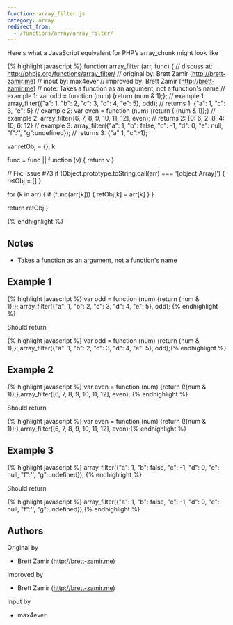 ```yaml
---
function: array_filter.js
category: array
redirect_from:
  - /functions/array/array_filter/
---
```


<!-- WARNING! This file is auto generated by `npm run web:inject`, do not edit by hand -->

Here's what a JavaScript equivalent for PHP’s array_chunk might look like

{% highlight javascript %}
function array_filter (arr, func) {
  //  discuss at: http://phpjs.org/functions/array_filter/
  // original by: Brett Zamir (http://brett-zamir.me)
  //    input by: max4ever
  // improved by: Brett Zamir (http://brett-zamir.me)
  //        note: Takes a function as an argument, not a function's name
  //   example 1: var odd = function (num) {return (num & 1);};
  //   example 1: array_filter({"a": 1, "b": 2, "c": 3, "d": 4, "e": 5}, odd);
  //   returns 1: {"a": 1, "c": 3, "e": 5}
  //   example 2: var even = function (num) {return (!(num & 1));}
  //   example 2: array_filter([6, 7, 8, 9, 10, 11, 12], even);
  //   returns 2: {0: 6, 2: 8, 4: 10, 6: 12}
  //   example 3: array_filter({"a": 1, "b": false, "c": -1, "d": 0, "e": null, "f":'', "g":undefined});
  //   returns 3: {"a":1, "c":-1};

  var retObj = {},
    k

  func = func || function (v) {
    return v
  }

  // Fix: Issue #73
  if (Object.prototype.toString.call(arr) === '[object Array]') {
    retObj = []
  }

  for (k in arr) {
    if (func(arr[k])) {
      retObj[k] = arr[k]
    }
  }

  return retObj
}

{% endhighlight %}

## Notes
- Takes a function as an argument, not a function's name

## Example 1

{% highlight javascript %}
var odd = function (num) {return (num & 1);};,array_filter({"a": 1, "b": 2, "c": 3, "d": 4, "e": 5}, odd);
{% endhighlight %}

Should return

{% highlight javascript %}
var odd = function (num) {return (num & 1);};,array_filter({"a": 1, "b": 2, "c": 3, "d": 4, "e": 5}, odd);{% endhighlight %}

## Example 2

{% highlight javascript %}
var even = function (num) {return (!(num & 1));},array_filter([6, 7, 8, 9, 10, 11, 12], even);
{% endhighlight %}

Should return

{% highlight javascript %}
var even = function (num) {return (!(num & 1));},array_filter([6, 7, 8, 9, 10, 11, 12], even);{% endhighlight %}

## Example 3

{% highlight javascript %}
array_filter({"a": 1, "b": false, "c": -1, "d": 0, "e": null, "f":'', "g":undefined});
{% endhighlight %}

Should return

{% highlight javascript %}
array_filter({"a": 1, "b": false, "c": -1, "d": 0, "e": null, "f":'', "g":undefined});{% endhighlight %}


## Authors


Original by

- Brett Zamir (http://brett-zamir.me)


Improved by

- Brett Zamir (http://brett-zamir.me)


Input by

- max4ever

